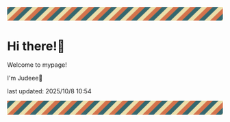<!-- Header image -->
<img src="./pokemon/pokemon_15.png" width="1000">

# Hi there!👋

Welcome to mypage!

I'm Judeee🐷

last updated: 2025/10/8 10:54

<!-- Footer image -->
<img src="./pokemon/pokemon_15.png" width="1000">
